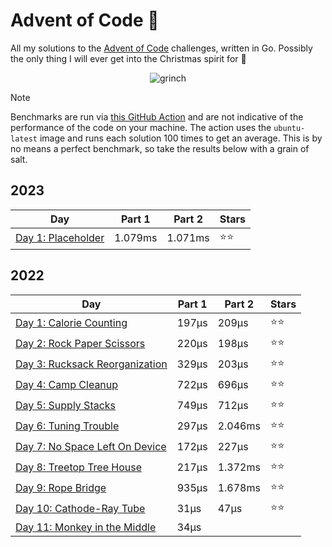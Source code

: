# Advent of Code 📆
All my solutions to the [Advent of Code](https://adventofcode.com/) challenges, written in Go. Possibly the only thing I will ever get into the Christmas spirit for 🎄

<p align="center">
  <img alt="grinch" src="https://github.com/scottmckendry/AoC/assets/39483124/def61fe9-d27c-4440-b033-4fb7630306e0"/>
</p>

> [!NOTE]
> Benchmarks are run via [this GitHub Action](https://github.com/scottmckendry/aoc/actions/workflows/readmeStats.yml) and are not indicative of the performance of the code on your machine.
> The action uses the `ubuntu-latest` image and runs each solution 100 times to get an average. This is by no means a perfect benchmark, so take the results below with a grain of salt.

## 2023
<!-- 2023TableStart -->
| Day | Part 1 | Part 2 | Stars |
| --- | --- | --- | --- |
| [Day 1: Placeholder](https://adventofcode.com/2023/day/1) | 1.079ms | 1.071ms | ⭐⭐ |

<!-- 2023TableEnd -->

## 2022
<!-- 2022TableStart -->
| Day | Part 1 | Part 2 | Stars |
| --- | --- | --- | --- |
| [Day 1: Calorie Counting](https://adventofcode.com/2022/day/1) | 197µs | 209µs | ⭐⭐ |
| [Day 2: Rock Paper Scissors](https://adventofcode.com/2022/day/2) | 220µs | 198µs | ⭐⭐ |
| [Day 3: Rucksack Reorganization](https://adventofcode.com/2022/day/3) | 329µs | 203µs | ⭐⭐ |
| [Day 4: Camp Cleanup](https://adventofcode.com/2022/day/4) | 722µs | 696µs | ⭐⭐ |
| [Day 5: Supply Stacks](https://adventofcode.com/2022/day/5) | 749µs | 712µs | ⭐⭐ |
| [Day 6: Tuning Trouble](https://adventofcode.com/2022/day/6) | 297µs | 2.046ms | ⭐⭐ |
| [Day 7: No Space Left On Device](https://adventofcode.com/2022/day/7) | 172µs | 227µs | ⭐⭐ |
| [Day 8: Treetop Tree House](https://adventofcode.com/2022/day/8) | 217µs | 1.372ms | ⭐⭐ |
| [Day 9: Rope Bridge](https://adventofcode.com/2022/day/9) | 935µs | 1.678ms | ⭐⭐ |
| [Day 10: Cathode-Ray Tube](https://adventofcode.com/2022/day/10) | 31µs | 47µs | ⭐⭐ |
| [Day 11: Monkey in the Middle](https://adventofcode.com/2022/day/11) | 34µs | 
<!-- 2022TableEnd -->
